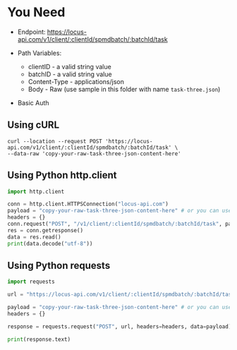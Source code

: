 # You Need

- Endpoint: https://locus-api.com/v1/client/:clientId/spmdbatch/:batchId/task

- Path Variables:
    - clientID - a valid string value
    - batchID - a valid string value
    - Content-Type - applications/json
    - Body - Raw (use sample in this folder with name `task-three.json`)
- Basic Auth

## Using cURL

```cURL
curl --location --request POST 'https://locus-api.com/v1/client/:clientId/spmdbatch/:batchId/task' \
--data-raw 'copy-your-raw-task-three-json-content-here'
```

## Using Python http.client

```Python
import http.client

conn = http.client.HTTPSConnection("locus-api.com")
payload = "copy-your-raw-task-three-json-content-here" # or you can use file parsing with json loads
headers = {}
conn.request("POST", "/v1/client/:clientId/spmdbatch/:batchId/task", payload, headers)
res = conn.getresponse()
data = res.read()
print(data.decode("utf-8"))
```

## Using Python requests

```Python
import requests

url = "https://locus-api.com/v1/client/:clientId/spmdbatch/:batchId/task"

payload = "copy-your-raw-task-three-json-content-here" # or you can use file parsing with json loads
headers = {}

response = requests.request("POST", url, headers=headers, data=payload)

print(response.text)
```
